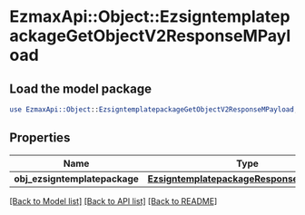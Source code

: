 # EzmaxApi::Object::EzsigntemplatepackageGetObjectV2ResponseMPayload

## Load the model package
```perl
use EzmaxApi::Object::EzsigntemplatepackageGetObjectV2ResponseMPayload;
```

## Properties
Name | Type | Description | Notes
------------ | ------------- | ------------- | -------------
**obj_ezsigntemplatepackage** | [**EzsigntemplatepackageResponseCompound**](EzsigntemplatepackageResponseCompound.md) |  | 

[[Back to Model list]](../README.md#documentation-for-models) [[Back to API list]](../README.md#documentation-for-api-endpoints) [[Back to README]](../README.md)


